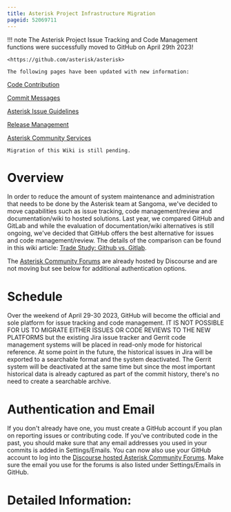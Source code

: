 ```yaml
---
title: Asterisk Project Infrastructure Migration
pageid: 52069711
---
```





!!! note 
    The Asterisk Project Issue Tracking and Code Management functions were successfully moved to GitHub on April 29th 2023!

    <https://github.com/asterisk/asterisk>

    The following pages have been updated with new information:

[Code Contribution](/Development/Policies-and-Procedures/Code-Contribution)

[Commit Messages](/Development/Policies-and-Procedures/Commit-Messages)

[Asterisk Issue Guidelines](/Asterisk-Community/Asterisk-Issue-Guidelines)

[Release Management](/Development/Policies-and-Procedures/Release-Management)

[Asterisk Community Services](/Asterisk-Community/Asterisk-Community-Services)

    

    Migration of this Wiki is still pending.

      
[//]: # (end-note)



Overview
========

In order to reduce the amount of system maintenance and administration that needs to be done by the Asterisk team at Sangoma, we've decided to move capabilities such as issue tracking, code management/review and documentation/wiki to hosted solutions. Last year, we compared GitHub and GitLab and while the evaluation of documentation/wiki alternatives is still ongoing, we've decided that GitHub offers the best alternative for issues and code management/review. The details of the comparison can be found in this wiki article: [Trade Study: Github vs. Gitlab](/Development/Asterisk-Project-Infrastructure-Future/Trade-Study-Github-vs.-Gitlab).

The [Asterisk Community Forums](https://community.asterisk.org) are already hosted by Discourse and are not moving but see below for additional authentication options.

Schedule
========

Over the weekend of April 29-30 2023, GitHub will become the official and sole platform for issue tracking and code management.  IT IS NOT POSSIBLE FOR US TO MIGRATE EITHER ISSUES OR CODE REVIEWS TO THE NEW PLATFORMS but the existing Jira issue tracker and Gerrit code management systems will be placed in read-only mode for historical reference.  At some point in the future, the historical issues in Jira will be exported to a searchable format and the system deactivated.  The Gerrit system will be deactivated at the same time but since the most important historical data is already captured as part of the commit history, there's no need to create a searchable archive. 

Authentication and Email
========================

If you don't already have one, you must create a GitHub account if you plan on reporting issues or contributing code.  If you've contributed code in the past, you should make sure that any email addresses you used in your commits is added in Settings/Emails.  You can now also use your GitHub account to log into the [Discourse hosted Asterisk Community Forums](https://community.asterisk.org).  Make sure the email you use for the forums is also listed under Settings/Emails in GitHub.

Detailed Information:
=====================







